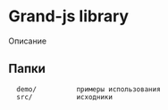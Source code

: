Grand-js library
============================

Описание

Папки
-------------------

      demo/          примеры использования
      src/           исходники
